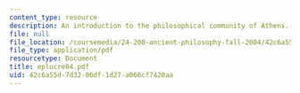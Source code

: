 ```yaml
---
content_type: resource
description: An introduction to the philosophical community of Athens.
file: null
file_location: /coursemedia/24-200-ancient-philosophy-fall-2004/42c6a55d7d3206df1d27a066cf7420aa_eplucre04.pdf
file_type: application/pdf
resourcetype: Document
title: eplucre04.pdf
uid: 42c6a55d-7d32-06df-1d27-a066cf7420aa
---
```

